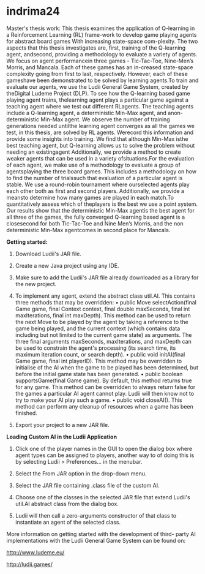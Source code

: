 # indrima24
Master's thesis work:
This thesis examines the application of Q-learning in a Reinforcement Learning (RL) frame-work to develop game playing agents for abstract board games With increasing state-space com-plexity. The two aspects that this thesis investigates are, first, training of the Q-learning agent, andsecond, providing a methodology to evaluate a variety of agents.  We focus on agent performancein three games - Tic-Tac-Toe, Nine-Men’s Morris, and Mancala.  Each of these games has an in-creased state-space complexity going from first to last, respectively. However, each of these gameshave been demonstrated to be solved by learning agents.To  train  and  evaluate  our  agents,  we  use  the  Ludii  General  Game  System,  created  by  theDigital Ludeme Project (DLP). To see how the Q-learning based game playing agent trains, thelearning agent plays a particular game against a teaching agent where we test out different RLagents.  The teaching agents include a Q-learning agent,  a deterministic Min-Max agent,  and anon-deterministic Min-Max agent.  We observe the number of training generations needed untilthe learning agent converges as all the games we test, in this thesis, are solved by RL agents.  Werecord this information and provide some insights into training. We find that although Min-Max isthe best teaching agent, but Q-learning allows us to solve the problem without needing an existingagent Additionally, we provide a method to create weaker agents that can be used in a variety ofsituations.For the evaluation of each agent, we make use of a methodology to evaluate a group of agentsplaying the three board games.  This includes a methodology on how to find the number of trialssuch that evaluation of a particular agent is stable.  We use a round-robin tournament where ourselected agents play each other both as first and second players. Additionally, we provide a meansto  determine  how  many  games  are  played  in  each  match.To  quantitatively  assess  which  of  theplayers is the best we use a point system.  Our results show that the deterministic Min-Max agentis the best agent for all three of the games, the fully converged Q-learning based agent is a closesecond for both Tic-Tac-Toe and Nine Men’s Morris, and the non deterministic Min-Max agentcomes in second place for Mancala.

**Getting started:**

1.	Download Ludii's JAR file. 

2.	Create a new Java project using any IDE. 

3.	Make sure to add the Ludii's JAR file already downloaded as a library for the new project.

4.	To implement any agent, extend the abstract class util.AI. This contains three methods that may be overridden:
•	public Move selectAction(final Game game, final Context context, final double maxSeconds, final int maxIterations, final int maxDepth). This method can be used to return the next Move to be played by the agent by taking a reference to the game being played, and the current context (which contains data including but not limited to the current game state) as arguments. The three final arguments maxSeconds, maxIterations, and maxDepth can be used to constrain the agent's processing (its search time, its maximum iteration count, or search depth).
•	public void initAI(final Game game, final int playerID). This method may be overridden to initialise of the AI when the game to be played has been determined, but before the initial game state has been generated.
•	public boolean supportsGame(final Game game). By default, this method returns true for any game. This method can be overridden to always return false for the games a particular AI agent cannot play. Ludii will then know not to try to make your AI play such a game.
•	public void closeAI(). This method can perform any cleanup of resources when a game has been finished.

5.	Export your project to a new JAR file.

**Loading Custom AI in the Ludii Application**

1.	Click one of the player names in the GUI to open the dialog box where agent types can be assigned to players, another way to of doing this is by selecting Ludii > Preferences... in the menubar. 

2.	Select the From JAR option in the drop-down menu.

3.	Select the JAR file containing .class file of the custom AI. 

4.	Choose one of the classes in the selected JAR file that extend Ludii's util.AI abstract class from the dialog box. 

5.	Ludii will then call a zero-arguments constructor of that class to instantiate an agent of the selected class.

More information on getting started with the development of third- party AI implementations with the Ludii General Game System can be found on:

http://www.ludeme.eu/

http://ludii.games/


 

